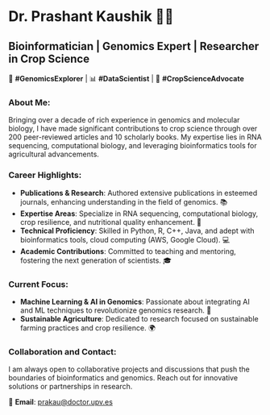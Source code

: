 # Dr. Prashant Kaushik 🌾🔬

## Bioinformatician | Genomics Expert | Researcher in Crop Science

🧬 **#GenomicsExplorer** | 📊 **#DataScientist** | 🌱 **#CropScienceAdvocate**

### About Me:
Bringing over a decade of rich experience in genomics and molecular biology, I have made significant contributions to crop science through over 200 peer-reviewed articles and 10 scholarly books. My expertise lies in RNA sequencing, computational biology, and leveraging bioinformatics tools for agricultural advancements.

### Career Highlights:
- **Publications & Research**: Authored extensive publications in esteemed journals, enhancing understanding in the field of genomics. 📚
- **Expertise Areas**: Specialize in RNA sequencing, computational biology, crop resilience, and nutritional quality enhancement. 🌾
- **Technical Proficiency**: Skilled in Python, R, C++, Java, and adept with bioinformatics tools, cloud computing (AWS, Google Cloud). 💻
- **Academic Contributions**: Committed to teaching and mentoring, fostering the next generation of scientists. 🎓

### Current Focus:
- **Machine Learning & AI in Genomics**: Passionate about integrating AI and ML techniques to revolutionize genomics research. 🤖
- **Sustainable Agriculture**: Dedicated to research focused on sustainable farming practices and crop resilience. 🌍

### Collaboration and Contact:
I am always open to collaborative projects and discussions that push the boundaries of bioinformatics and genomics. Reach out for innovative solutions or partnerships in research.

📩 **Email**: [prakau@doctor.upv.es](mailto:prakau@doctor.upv.es)
